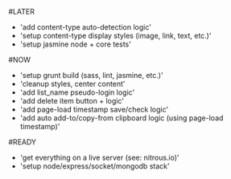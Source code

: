 #LATER
- 'add content-type auto-detection logic'
- 'setup content-type display styles (image, link, text, etc.)'
- 'setup jasmine node + core tests'


#NOW
- 'setup grunt build (sass, lint, jasmine, etc.)'
- 'cleanup styles, center content'
- 'add list_name pseudo-login logic'
- 'add delete item button + logic'
- 'add page-load timestamp save/check logic'
- 'add auto add-to/copy-from clipboard logic (using page-load timestamp)'


#READY
- 'get everything on a live server (see: nitrous.io)'
- 'setup node/express/socket/mongodb stack'
